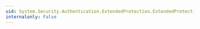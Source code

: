 ```yaml
---
uid: System.Security.Authentication.ExtendedProtection.ExtendedProtectionPolicyTypeConverter
internalonly: False
---
```

